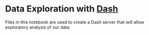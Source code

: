 # Data Exploration with [Dash](https://dash.plotly.com/)

Files in this notebook are used to create a Dash server that will allow exploratory analysis of our data